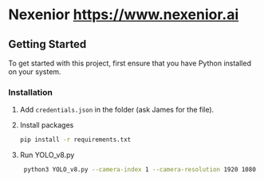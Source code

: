 # Nexenior https://www.nexenior.ai

## Getting Started

To get started with this project, first ensure that you have Python installed on your system.

### Installation

1. Add `credentials.json` in the folder (ask James for the file).

2. Install packages

   ```bash
   pip install -r requirements.txt

3. Run YOLO_v8.py

   ```bash
    python3 YOLO_v8.py --camera-index 1 --camera-resolution 1920 1080 --output-resolution 1920 1080 --output-fps 10

